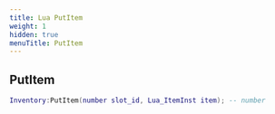 ```yaml
---
title: Lua PutItem
weight: 1
hidden: true
menuTitle: PutItem
---
```

## PutItem
```lua
Inventory:PutItem(number slot_id, Lua_ItemInst item); -- number
```